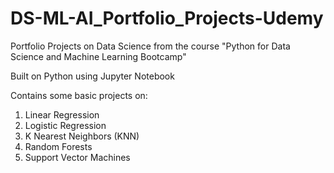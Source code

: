 # DS-ML-AI_Portfolio_Projects-Udemy
Portfolio Projects on Data Science from the course "Python for Data Science and Machine Learning Bootcamp"

Built on Python using Jupyter Notebook

Contains some basic projects on:
1. Linear Regression
2. Logistic Regression
3. K Nearest Neighbors (KNN)
4. Random Forests
5. Support Vector Machines
